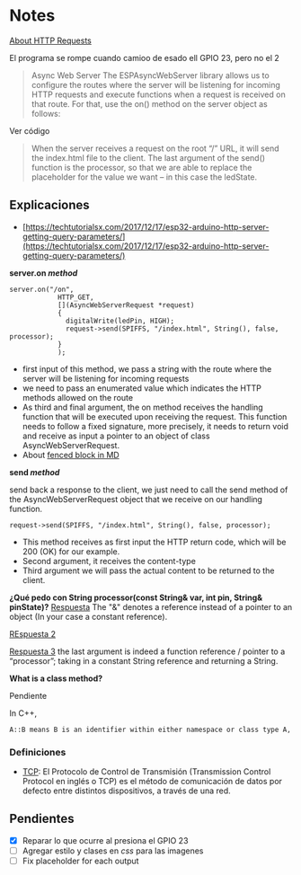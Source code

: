 # Notes

[About HTTP Requests](https://randomnerdtutorials.com/esp32-http-get-post-arduino/)

El programa se rompe cuando camioo de esado ell GPIO 23, pero no el 2

> Async Web Server
The ESPAsyncWebServer library allows us to configure
the routes where the server will be listening for incoming
HTTP requests and execute functions when a request is received
on that route. For that, use the on() method on the server object as follows:

Ver código

>When the server receives a request on the root “/” URL, it will send the index.html file to the client. The last argument of the send() function is the processor, so that we are able to replace the placeholder for the value we want – in this case the ledState.

## Explicaciones

- [https://techtutorialsx.com/2017/12/17/esp32-arduino-http-server-getting-query-parameters/](https://techtutorialsx.com/2017/12/17/esp32-arduino-http-server-getting-query-parameters/)

**server.on *method***

```objc
server.on("/on", 
            HTTP_GET, 
            [](AsyncWebServerRequest *request)
            {
              digitalWrite(ledPin, HIGH);    
              request->send(SPIFFS, "/index.html", String(), false, processor);
            }
            );
```
- first input of this method, we pass a string with the route where the server will be listening for incoming requests
-  we need to pass an enumerated value which indicates the HTTP methods allowed on the route
- As third and final argument, the on method 
receives the handling function that will be executed upon 
receiving the request. This function needs to follow a 
fixed signature, more precisely, it needs to return void
and receive as input a pointer to an object of class AsyncWebServerRequest.
- About [fenced block in MD](https://www.w3schools.io/file/markdown-code-fence-blocks/)

 **send *method***

send back a response to the client, we just need to call the send 
method of the AsyncWebServerRequest object that we receive 
on our handling function.
```objc
request->send(SPIFFS, "/index.html", String(), false, processor);
```

- This method receives as first input the HTTP return code, 
which will be 200 (OK) for our example.
- Second argument, it receives the content-type
- Third argument we will pass the actual content to be returned to the client.


**¿Qué pedo con String processor(const String& var, int pin, String& pinState)?**
[Respuesta](https://stackoverflow.com/questions/1943276/what-does-do-in-a-c-declaration)
The "&" denotes a reference instead of a pointer to an object (In your case a constant reference). 

[REspuesta 2](https://stackoverflow.com/questions/59575326/passing-a-function-as-a-parameter-within-a-class)

[Respuesta 3](https://community.platformio.org/t/how-data-is-passed-in-the-send-methods-of-espasyncwebserver-when-a-query-is-made/31113/2)
the last argument is indeed a function reference / pointer to a “processor”; taking in a constant String reference and returning a String.

**What is a class method?**

Pendiente




In C++,

    A::B means B is an identifier within either namespace or class type A, 

### Definiciones

- [TCP](https://www.hostinger.es/tutoriales/protocolo-tcp): El Protocolo de Control de Transmisión (Transmission Control Protocol en inglés o TCP) es el método de comunicación de datos por defecto entre distintos dispositivos, a través de una red.

## Pendientes

- [X] Reparar lo que ocurre al presiona el GPIO 23
- [ ] Agregar estilo y clases en *css*  para las imagenes
- [ ] Fix placeholder for each output
